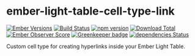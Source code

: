 # ember-light-table-cell-type-link

[![Ember Versions](https://img.shields.io/badge/Ember.js%20Versions-%5E2.12%20and%20%5E3.0-brightgreen.svg)](https://travis-ci.org/alt3/ember-light-table-cell-type-link)
[![Build Status](https://travis-ci.org/alt3/ember-light-table-cell-type-link.svg)](https://travis-ci.org/alt3/ember-light-table-cell-type-link)
[![npm version](https://badge.fury.io/js/ember-light-table-cell-type-link.svg)](http://badge.fury.io/js/ember-light-table-cell-type-link)
[![Download Total](https://img.shields.io/npm/dt/ember-light-table-cell-type-link.svg)](http://badge.fury.io/js/ember-light-table-cell-type-link)
[![Ember Observer Score](https://emberobserver.com/badges/ember-light-table-cell-type-link.svg)](https://emberobserver.com/addons/ember-light-table-cell-type-link)
[![Greenkeeper badge](https://badges.greenkeeper.io/alt3/ember-light-table-cell-type-link.svg)](https://greenkeeper.io/)
[![dependencies Status](https://david-dm.org/alt3/ember-light-table-cell-type-link/status.svg)](https://david-dm.org/alt3/ember-light-table-cell-type-link)

Custom cell type for creating hyperlinks inside your Ember Light Table.

